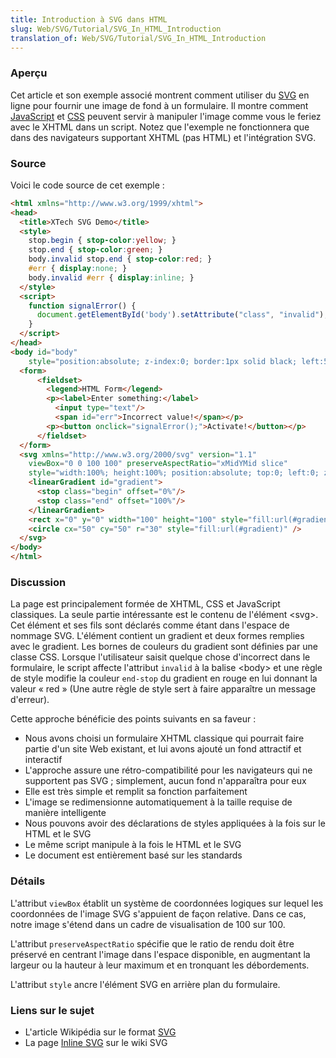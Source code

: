 ```yaml
---
title: Introduction à SVG dans HTML
slug: Web/SVG/Tutorial/SVG_In_HTML_Introduction
translation_of: Web/SVG/Tutorial/SVG_In_HTML_Introduction
---
```


### Aperçu

Cet article et son exemple associé montrent comment utiliser du [SVG](/fr/SVG) en ligne pour fournir une image de fond à un formulaire. Il montre comment [JavaScript](/fr/JavaScript) et [CSS](/fr/CSS) peuvent servir à manipuler l'image comme vous le feriez avec le XHTML dans un script. Notez que l'exemple ne fonctionnera que dans des navigateurs supportant XHTML (pas HTML) et l'intégration SVG.

### Source

Voici le code source de cet exemple :

```html
<html xmlns="http://www.w3.org/1999/xhtml">
<head>
  <title>XTech SVG Demo</title>
  <style>
    stop.begin { stop-color:yellow; }
    stop.end { stop-color:green; }
    body.invalid stop.end { stop-color:red; }
    #err { display:none; }
    body.invalid #err { display:inline; }
  </style>
  <script>
    function signalError() {
      document.getElementById('body').setAttribute("class", "invalid");
    }
  </script>
</head>
<body id="body"
    style="position:absolute; z-index:0; border:1px solid black; left:5%; top:5%; width:90%; height:90%;">
  <form>
      <fieldset>
        <legend>HTML Form</legend>
        <p><label>Enter something:</label>
          <input type="text"/>
          <span id="err">Incorrect value!</span></p>
        <p><button onclick="signalError();">Activate!</button></p>
      </fieldset>
  </form>
  <svg xmlns="http://www.w3.org/2000/svg" version="1.1"
    viewBox="0 0 100 100" preserveAspectRatio="xMidYMid slice"
    style="width:100%; height:100%; position:absolute; top:0; left:0; z-index:-1;">
    <linearGradient id="gradient">
      <stop class="begin" offset="0%"/>
      <stop class="end" offset="100%"/>
    </linearGradient>
    <rect x="0" y="0" width="100" height="100" style="fill:url(#gradient)" />
    <circle cx="50" cy="50" r="30" style="fill:url(#gradient)" />
  </svg>
</body>
</html>
```

### Discussion

La page est principalement formée de XHTML, CSS et JavaScript classiques. La seule partie intéressante est le contenu de l'élément \<svg>. Cet élément et ses fils sont déclarés comme étant dans l'espace de nommage SVG. L'élément contient un gradient et deux formes remplies avec le gradient. Les bornes de couleurs du gradient sont définies par une classe CSS. Lorsque l'utilisateur saisit quelque chose d'incorrect dans le formulaire, le script affecte l'attribut `invalid` à la balise \<body> et une règle de style modifie la couleur `end-stop` du gradient en rouge en lui donnant la valeur «&nbsp;red&nbsp;» (Une autre règle de style sert à faire apparaître un message d'erreur).

Cette approche bénéficie des points suivants en sa faveur&nbsp;:

- Nous avons choisi un formulaire XHTML classique qui pourrait faire partie d'un site Web existant, et lui avons ajouté un fond attractif et interactif
- L'approche assure une rétro-compatibilité pour les navigateurs qui ne supportent pas SVG&nbsp;; simplement, aucun fond n'apparaîtra pour eux
- Elle est très simple et remplit sa fonction parfaitement
- L'image se redimensionne automatiquement à la taille requise de manière intelligente
- Nous pouvons avoir des déclarations de styles appliquées à la fois sur le HTML et le SVG
- Le même script manipule à la fois le HTML et le SVG
- Le document est entièrement basé sur les standards

### Détails

L'attribut `viewBox` établit un système de coordonnées logiques sur lequel les coordonnées de l'image SVG s'appuient de façon relative. Dans ce cas, notre image s'étend dans un cadre de visualisation de 100 sur 100.

L'attribut `preserveAspectRatio` spécifie que le ratio de rendu doit être préservé en centrant l'image dans l'espace disponible, en augmentant la largeur ou la hauteur à leur maximum et en tronquant les débordements.

L'attribut `style` ancre l'élément SVG en arrière plan du formulaire.

### Liens sur le sujet

- L'article Wikipédia sur le format [SVG](http://fr.wikipedia.org/wiki/Scalable_Vector_Graphics)
- La page [Inline SVG](http://svg-whiz.com/wiki/index.php?title=Inline_SVG) sur le wiki SVG
